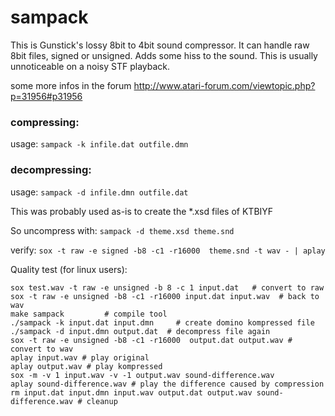 sampack
=======
This is Gunstick's lossy 8bit to 4bit sound compressor.
It can handle raw 8bit files, signed or unsigned.
Adds some hiss to the sound. This is usually unnoticeable
on a noisy STF playback.

some more infos in the forum
http://www.atari-forum.com/viewtopic.php?p=31956#p31956

### compressing:

usage: `sampack -k infile.dat outfile.dmn`

### decompressing:

usage: `sampack -d infile.dmn outfile.dat`

This was probably used as-is to create the *.xsd files of KTBIYF

So uncompress with: `sampack -d theme.xsd theme.snd`

verify: `sox -t raw -e signed -b8 -c1 -r16000  theme.snd -t wav - | aplay`

Quality test (for linux users):

    sox test.wav -t raw -e unsigned -b 8 -c 1 input.dat   # convert to raw
    sox -t raw -e unsigned -b8 -c1 -r16000 input.dat input.wav  # back to wav
    make sampack         # compile tool
    ./sampack -k input.dat input.dmn     # create domino kompressed file
    ./sampack -d input.dmn output.dat  # decompress file again
    sox -t raw -e unsigned -b8 -c1 -r16000  output.dat output.wav # convert to wav
    aplay input.wav # play original
    aplay output.wav # play kompressed
    sox -m -v 1 input.wav -v -1 output.wav sound-difference.wav
    aplay sound-difference.wav # play the difference caused by compression
    rm input.dat input.dmn input.wav output.dat output.wav sound-difference.wav # cleanup



